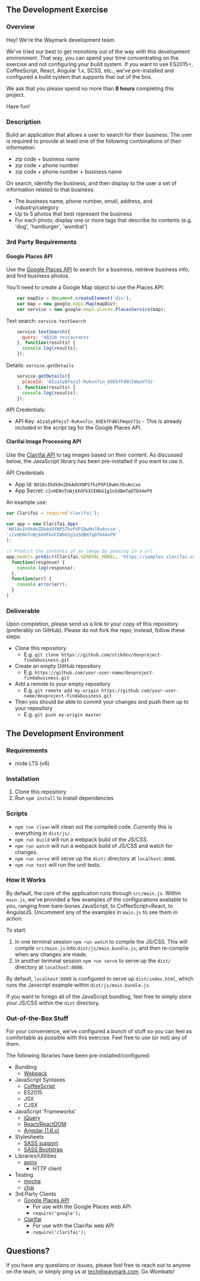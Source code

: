 ## The Development Exercise

### Overview
Hey! We're the Waymark development team.

We've tried our best to get monotony out of the way with this development environment. That way, you can spend your time concentrating on the exercise and not configuring your build system. If you want to use ES2015+, CoffeeScript, React, Angular 1.x, SCSS, etc., we've pre-installed and configured a build system that supports that out of the box.

We ask that you please spend no more than **8 hours** completing this project.

Have fun!

### Description
Build an application that allows a user to search for their business. The user is required to provide at least one of the following combinations of their information:
- zip code + business name
- zip code + phone number
- zip code + phone number + business name

On search, identify the business, and then display to the user a set of information related to that business:
- The business name, phone number, email, address, and industry/category
- Up to 5 photos that best represent the business
- For each photo, display one or more tags that describe its contents (e.g. 'dog', 'hamburger', 'wombat')

### 3rd Party Requirements
#### Google Places API

Use the
[Google Places API](https://developers.google.com/maps/documentation/javascript/places#overview)
to search for a business, retrieve business info, and find business photos.

You'll need to create a Google Map object to use the Places API:
``` javascript
    var mapDiv = document.createElement('div');
    var map = new google.maps.Map(mapDiv);
    var service = new google.maps.places.PlacesService(map);
```

Text search: `service.textSearch`
``` javascript
    service.textSearch({
      query: '48316 restaurants'
    }, function(results) {
      console.log(results);
    });
```

Details: `service.getDetails`
``` javascript
    service.getDetails({
      placeId: 'AIzaSyBfmjsT-RvKxn7in_6OEkfFdNlFWqoV73s'
    }, function(results) {
      console.log(results);
    });
```

API Credentials:
  - API Key: `AIzaSyBfmjsT-RvKxn7in_6OEkfFdNlFWqoV73s` - This is already included in the script tag for the Google Places API.

#### Clarifai Image Processing API

Use the [Clairifai API](https://developer.clarifai.com/quick-start/) to tag images based on
their content. As discussed below, the JavaScript library has been pre-installed if you want to use it.

API Credentials
  - App Id: `NO18sIhXk9nZDkAdVXNPSThzPXPI8wHn78vAncxe`
  - App Secret: `c2vHENnTnNj6XdFkXCEWbG1g1oSdBmTqOTO44eP9`

An example use:
```javascript
var Clarifai = require('clarifai');

var app = new Clarifai.App(
'NO18sIhXk9nZDkAdVXNPSThzPXPI8wHn78vAncxe',
'c2vHENnTnNj6XdFkXCEWbG1g1oSdBmTqOTO44eP9'
);

// Predict the contents of an image by passing in a url
app.models.predict(Clarifai.GENERAL_MODEL, 'https://samples.clarifai.com/metro-north.jpg').then(
  function(response) {
    console.log(response);
  },
  function(err) {
    console.error(err);
  }
)
```

### Deliverable
Upon completion, please send us a link to your copy of this repository (preferably on GitHub). Please do not fork the repo; instead, follow these steps:

- Clone this repository
  - E.g. `git clone https://github.com/stikdev/devproject-findabusiness.git`
- Create an empty GitHub repository
  - E.g. `https://github.com/your-user-name/devproject-findabusiness.git`
- Add a remote to your empty repository
  - E.g. `git remote add my-origin https://github.com/your-user-name/devproject-findabusiness.git`
- Then you should be able to commit your changes and push them up to your repository
  - E.g. `git push my-origin master`

## The Development Environment

### Requirements

- node LTS (v6)

### Installation

1. Clone this repository
2. Run `npm install` to install dependencies

### Scripts

- `npm run clean` will clean out the compiled code. Currently this is everything in `dist/js/`.
- `npm run build` will run a webpack build of the JS/CSS.
- `npm run watch` will run a webpack build of JS/CSS and watch for changes.
- `npm run serve` will serve up the `dist/` directory at `localhost:8080`.
- `npm run test` will run the unit tests.

### How It Works

By default, the core of the application runs through `src/main.js`. Within `main.js`, we've provided a few examples of the configurations available to you, ranging from bare-bones JavaScript, to CoffeeScript+React, to AngularJS. Uncomment any of the examples in `main.js` to see them in action.

To start:

1. In one terminal session `npm run watch` to compile the JS/CSS. This will compile `src/main.js` into `dist/js/main.bundle.js`, and then re-compile when any changes are made.
2. In another terminal session `npm run serve` to serve up the `dist/` directory at `localhost:8080`.

By default, `localhost:8080` is configured to serve up `dist/index.html`, which runs the Javscript example within `dist/js/main.bundle.js`.

If you want to forego all of the JavaScript bundling, feel free to simply store your JS/CSS within the `dist` directory.

### Out-of-the-Box Stuff

For your convenience, we've configured a bunch of stuff so you can feel as comfortable as possible with this exercise. Feel free to use (or not) any of them.

The following libraries have been pre-installed/configured:

- Bundling
  - [Webpack](https://webpack.js.org)
- JavaScript Syntaxes
  - [CoffeeScript](http://coffeescript.org)
  - ES2015
  - JSX
  - CJSX
- JavaScript 'Frameworks'
  - [jQuery](https://jquery.com)
  - [React/ReactDOM](https://facebook.github.io/react/)
  - [Angular (1.6.x)](https://angularjs.org)
- Stylesheets
  - [SASS support](http://sass-lang.com)
  - [SASS Bootstrap](http://getbootstrap.com)
- Libraries/Utilities
  - [axios](https://github.com/mzabriskie/axios)
    - HTTP client
- Testing
  - [mocha](https://mochajs.org)
  - [chai](http://chaijs.com)
- 3rd Party Clients
  - [Google Places API](https://developers.google.com/maps/documentation/javascript/places#overview)
    - For use with the Google Places web API
    - `require('google');`
  - [Clarifai](https://developer.clarifai.com/quick-start/)
    - For use with the Clairifai web API
    - `require('clarifai');`

## Questions?
If you have any questions or issues, please feel free to reach out to anyone on the team, or simply ping us at [tech@waymark.com](mailto:tech@waymark.com). Go Wombats!
